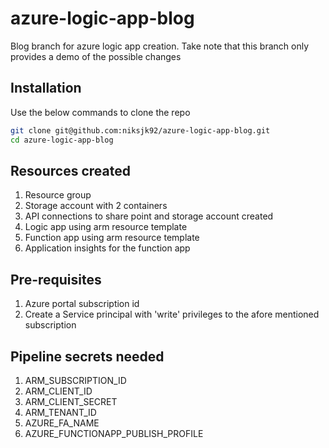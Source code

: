 # azure-logic-app-blog
Blog branch for azure logic app creation. Take note that this branch only provides a demo of the possible changes


## Installation

Use the below commands to clone the repo

```bash
git clone git@github.com:niksjk92/azure-logic-app-blog.git
cd azure-logic-app-blog
```

## Resources created
1. Resource group
2. Storage account with 2 containers
3. API connections to share point and storage account created
4. Logic app using arm resource template
5. Function app using arm resource template
6. Application insights for the function app


## Pre-requisites
1. Azure portal subscription id
2. Create a Service principal with 'write' privileges to the afore mentioned subscription

## Pipeline secrets needed
1. ARM_SUBSCRIPTION_ID
2. ARM_CLIENT_ID
3. ARM_CLIENT_SECRET
4. ARM_TENANT_ID
5. AZURE_FA_NAME
6. AZURE_FUNCTIONAPP_PUBLISH_PROFILE
